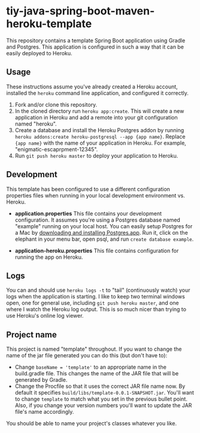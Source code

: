 # tiy-java-spring-boot-maven-heroku-template

This repository contains a template Spring Boot application using Gradle and Postgres. This application is configured in such a way that it can be easily deployed to Heroku.

## Usage

These instructions assume you've already created a Heroku account, installed the `heroku` command line application, and configured it correctly.  

1. Fork and/or clone this repository.  
2. In the cloned directory run `heroku app:create`. This will create a new application in Heroku and add a remote into your git configuration named "heroku".
3. Create a database and install the Heroku Postgres addon by running `heroku addons:create heroku-postgresql --app {app name}`. Replace `{app name}` with the name of your application in Heroku. For example, "enigmatic-escaprpment-12345".
4. Run `git push heroku master` to deploy your application to Heroku.

## Development

This template has been configured to use a different configuration properties files when running in your local development environment vs. Heroku. 

 * **application.properties** This file contains your development configuration. It assumes you're using a Postgres database named "example" running on your local host. You can easily setup Postgres for a Mac by [downloading and installing Postgres.app](http://postgresapp.com/). Run it, click on the elephant in your menu bar, open psql, and run `create database example`.
 
 * **application-heroku.properties** This file contains configuration for running the app on Heroku. 

## Logs

You can and should use `heroku logs -t` to "tail" (continuously watch) your logs when the application is starting. I like to keep two terminal windows open, one for general use, including `git push heroku master`, and one where I watch the Heroku log output. This is so much nicer than trying to use Heroku's online log viewer.

## Project name
 
This project is named "template" throughout. If you want to change the name of the jar file generated you can do this (but don't have to):

* Change `baseName = 'template'` to an appropriate name in the build.gradle file. This changes the name of the JAR file that will be generated by Gradle.
* Change the Procfile so that it uses the correct JAR file name now. By default it specifies `build/libs/template-0.0.1-SNAPSHOT.jar`. You'll want to change `template` to match what you set in the previous bullet point. Also, if you change your version numbers you'll want to update the JAR file's name accordingly.

You should be able to name your project's classes whatever you like.   
 